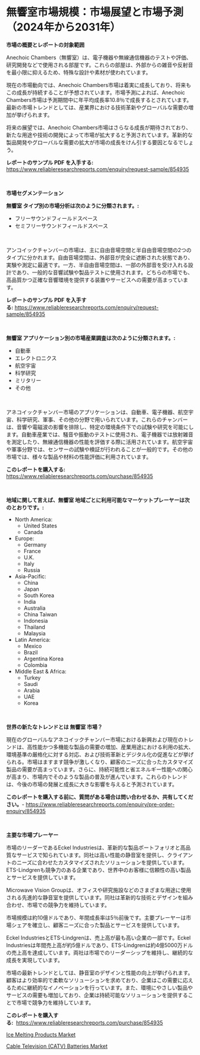 <p><h1>無響室市場規模：市場展望と市場予測（2024年から2031年）</h1></p><p><strong>市場の概要とレポートの対象範囲</strong></p>
<p><p>Anechoic Chambers（無響室）は、電子機器や無線通信機器のテストや評価、研究開発などで使用される部屋です。これらの部屋は、外部からの雑音や反射音を最小限に抑えるため、特殊な設計や素材が使われています。</p><p>現在の市場動向では、Anechoic Chambers市場は着実に成長しており、将来もこの成長が持続することが予想されています。市場予測によれば、Anechoic Chambers市場は予測期間中に年平均成長率10.8％で成長するとされています。最新の市場トレンドとしては、産業界における技術革新やグローバルな需要の増加が挙げられます。</p><p>将来の展望では、Anechoic Chambers市場はさらなる成長が期待されており、新たな用途や技術の開発によって市場が拡大すると予測されています。革新的な製品開発やグローバルな需要の拡大が市場の成長をけん引する要因となるでしょう。</p></p>
<p><strong>レポートのサンプル PDF を入手する:</strong> <a href="https://www.reliableresearchreports.com/enquiry/request-sample/854935">https://www.reliableresearchreports.com/enquiry/request-sample/854935</a></p>
<p>&nbsp;</p>
<p><strong>市場セグメンテーション</strong></p>
<p><strong>無響室 タイプ別の市場分析は次のように分類されます。:</strong></p>
<p><ul><li>フリーサウンドフィールドスペース</li><li>セミフリーサウンドフィールドスペース</li></ul></p>
<p>&nbsp;</p>
<p><p>アンコイックチャンバーの市場は、主に自由音場空間と半自由音場空間の2つのタイプに分かれます。自由音場空間は、外部音が完全に遮断された状態であり、実験や測定に最適です。一方、半自由音場空間は、一部の外部音を受け入れる設計であり、一般的な音響試験や製品テストに使用されます。どちらの市場でも、高品質かつ正確な音響環境を提供する装置やサービスへの需要が高まっています。</p></p>
<p><strong>レポートのサンプル PDF を入手する:</strong>&nbsp;<a href="https://www.reliableresearchreports.com/enquiry/request-sample/854935">https://www.reliableresearchreports.com/enquiry/request-sample/854935</a></p>
<p>&nbsp;</p>
<p><strong> 無響室 アプリケーション別の市場産業調査は次のように分類されます。:</strong></p>
<p><ul><li>自動車</li><li>エレクトロニクス</li><li>航空宇宙</li><li>科学研究</li><li>ミリタリー</li><li>その他</li></ul></p>
<p>&nbsp;</p>
<p><p>アネコイックチャンバー市場のアプリケーションは、自動車、電子機器、航空宇宙、科学研究、軍事、その他の分野で用いられています。これらのチャンバーは、音響や電磁波の影響を排除し、特定の環境条件下での試験や研究を可能にします。自動車産業では、騒音や振動のテストに使用され、電子機器では放射雑音を測定したり、無線通信機器の性能を評価する際に活用されています。航空宇宙や軍事分野では、センサーの試験や検証が行われることが一般的です。その他の市場では、様々な製品や材料の性能評価に利用されています。</p></p>
<p><strong>このレポートを購入する:</strong>&nbsp; <a href="https://www.reliableresearchreports.com/purchase/854935">https://www.reliableresearchreports.com/purchase/854935</a></p>
<p>&nbsp;</p>
<p><strong>地域に関して言えば、無響室 地域ごとに利用可能なマーケットプレーヤーは次のとおりです。:</strong></p>
<p><ul>
    <li>
        North America:
        <ul>
            <li>United States</li>
            <li>Canada</li>
        </ul>
    </li>
    <li>
        Europe:
        <ul>
            <li>Germany</li>
            <li>France</li>
            <li>U.K.</li>
            <li>Italy</li>
            <li>Russia</li>
        </ul>
    </li>
    <li>
        Asia-Pacific:
        <ul>
            <li>China</li>
            <li>Japan</li>
            <li>South Korea</li>
            <li>India</li>
            <li>Australia</li>
            <li>China Taiwan</li>
            <li>Indonesia</li>
            <li>Thailand</li>
            <li>Malaysia</li>
        </ul>
    </li>
    <li>
        Latin America:
        <ul>
            <li>Mexico</li>
            <li>Brazil</li>
            <li>Argentina Korea</li>
            <li>Colombia</li>
        </ul>
    </li>
    <li>
        Middle East & Africa:
        <ul>
            <li>Turkey</li>
            <li>Saudi</li>
            <li>Arabia</li>
            <li>UAE</li>
            <li>Korea</li>
        </ul>
    </li>
    </ul></p>
<p>&nbsp;</p>
<p><strong>世界の新たなトレンドとは 無響室 市場？</strong></p>
<p><p>現在のグローバルなアネコイックチャンバー市場における新興および現在のトレンドは、高性能かつ多機能な製品の需要の増加、産業用途における利用の拡大、環境基準の厳格化に対する対応、および技術革新とデジタル化の促進などが挙げられる。市場はますます競争が激しくなり、顧客のニーズに合ったカスタマイズ製品の需要が高まっています。さらに、持続可能性と省エネルギー性能への関心が高まり、市場内でそのような製品の普及が進んでいます。これらのトレンドは、今後の市場の発展と成長に大きな影響を与えると予測されています。</p></p>
<p><strong>このレポートを購入する前に、質問がある場合は問い合わせるか、共有してください。</strong>- <a href="https://www.reliableresearchreports.com/enquiry/pre-order-enquiry/854935">https://www.reliableresearchreports.com/enquiry/pre-order-enquiry/854935</a></p>
<p>&nbsp;</p>
<p><strong>主要な市場プレーヤー</strong></p>
<p><p>市場のリーダーであるEckel Industriesは、革新的な製品ポートフォリオと高品質なサービスで知られています。同社は高い性能の静音室を提供し、クライアントのニーズに合わせたカスタマイズされたソリューションを提供しています。ETS-Lindgrenも競争力のある企業であり、世界中のお客様に信頼性の高い製品とサービスを提供しています。</p><p>Microwave Vision Groupは、オフィスや研究施設などのさまざまな用途に使用される先進的な静音室を提供しています。同社は革新的な技術とデザインを組み合わせ、市場での競争力を維持しています。</p><p>市場規模は約10億ドルであり、年間成長率は5％前後です。主要プレーヤーは市場シェアを確立し、顧客ニーズに合った製品とサービスを提供しています。</p><p>Eckel IndustriesとETS-Lindgrenは、売上高が最も高い企業の一部です。Eckel Industriesは年間売上高が約5億ドルであり、ETS-Lindgrenは約4億5000万ドルの売上高を達成しています。両社は市場でのリーダーシップを維持し、継続的な成長を実現しています。</p><p>市場の最新トレンドとしては、静音室のデザインと性能の向上が挙げられます。顧客はより効率的で柔軟なソリューションを求めており、企業はこの需要に応えるために継続的なイノベーションを行っています。また、環境にやさしい製品やサービスの需要も増加しており、企業は持続可能なソリューションを提供することで市場で競争力を維持しています。</p></p>
<p><strong>このレポートを購入する:</strong>&nbsp;&nbsp;<a href="https://www.reliableresearchreports.com/purchase/854935">https://www.reliableresearchreports.com/purchase/854935</a></p>
<p><p><a href="https://carnation-joke-41f.notion.site/Global-Ice-Melting-Products-Market-by-Types-Applications-and-Major-Players-with-Regional-Growth-R-9287056d1da44713b25f8a0d8d6ba85b">Ice Melting Products Market</a></p><p><a href="https://github.com/Angelnienowdseej3e45z3p8c/Market-Research-Report-List-1/blob/main/cable-television-catv-batteries-market.md">Cable Television (CATV) Batteries Market</a></p></p>